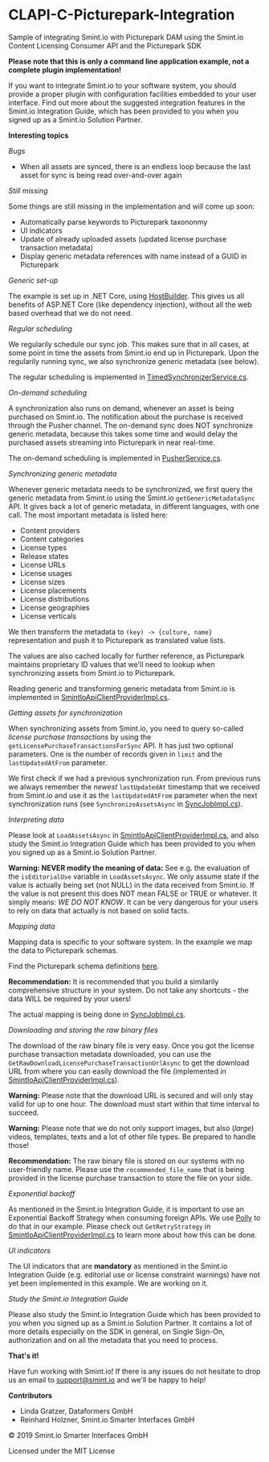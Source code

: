 # CLAPI-C-Picturepark-Integration
Sample of integrating Smint.io with Picturepark DAM using the Smint.io Content Licensing Consumer API and the Picturepark SDK

**Please note that this is only a command line application example, not a complete plugin implementation!**

If you want to integrate Smint.io to your software system, you should provide a proper plugin with configuration facilities embedded to your user interface. Find out more about the suggested integration features in the Smint.io Integration Guide, which has been provided to you when you signed up as a Smint.io Solution Partner.

**Interesting topics**

*Bugs*

- When all assets are synced, there is an endless loop because the last asset for sync is being read over-and-over again

*Still missing*

Some things are still missing in the implementation and will come up soon:

- Automatically parse keywords to Picturepark taxononmy
- UI indicators
- Update of already uploaded assets (updated license purchase transaction metadata)
- Display generic metadata references with name instead of a GUID in Picturepark

*Generic set-up*

The example is set up in .NET Core, using [HostBuilder](https://docs.microsoft.com/en-us/aspnet/core/fundamentals/host/generic-host?view=aspnetcore-2.2). This gives us all benefits of ASP.NET Core (like dependency injection), without all the web based overhead that we do not need.

*Regular scheduling*

We regularily schedule our sync job. This makes sure that in all cases, at some point in time the assets from Smint.io end up in Picturepark. Upon the regularily running sync, we also synchronize generic metadata (see below).

The regular scheduling is implemented in [TimedSynchronizerService.cs](https://github.com/smintio/CLAPI-C-Picturepark-Integration/blob/master/PictureparkIntegration/Client/Services/TimedSynchronizerService.cs).

*On-demand scheduling*

A synchronization also runs on demand, whenever an asset is being purchased on Smint.io. The notification about the purchase is received through the Pusher channel. The on-demand sync does NOT synchronize generic metadata, because this takes some time and would delay the purchased assets streaming into Picturepark in near real-time.

The on-demand scheduling is implemented in [PusherService.cs](https://github.com/smintio/CLAPI-C-Picturepark-Integration/blob/master/PictureparkIntegration/Client/Services/PusherService.cs).

*Synchronizing generic metadata*

Whenever generic metadata needs to be synchronized, we first query the generic metadata from Smint.io using the Smint.io `getGenericMetadataSync` API. It gives back a lot of generic metadata, in different languages, with one call. The most important metadata is listed here:

- Content providers
- Content categories
- License types
- Release states
- License URLs
- License usages
- License sizes
- License placements
- License distributions
- License geographies
- License verticals

We then transform the metadata to `(key) -> {culture, name}` representation and push it to Picturepark as translated value lists. 

The values are also cached locally for further reference, as Picturepark maintains proprietary ID values that we'll need to lookup when synchronizing assets from Smint.io to Picturepark.

Reading generic and transforming generic metadata from Smint.io is implemented in [SmintIoApiClientProviderImpl.cs](https://github.com/smintio/CLAPI-C-Picturepark-Integration/blob/master/PictureparkIntegration/Client/Providers/Impl/SmintIoApiClientProviderImpl.cs).

*Getting assets for synchronization*

When synchronizing assets from Smint.io, you need to query so-called *license purchase transactions* by using the `getLicensePurchaseTransactionsForSync` API. It has just two optional parameters. One is the number of records given in `limit` and the `lastUpdatedAtFrom` parameter.

We first check if we had a previous synchronization run. From previous runs we always remember the *newest* `lastUpdatedAt` timestamp that we received from Smint.io and use it as the `lastUpdatedAtFrom` parameter when the next synchronization runs (see `SynchronizeAssetsAsync` in [SyncJobImpl.cs](https://github.com/smintio/CLAPI-C-Picturepark-Integration/blob/master/PictureparkIntegration/Client/Jobs/Impl/SyncJobImpl.cs)).

*Interpreting data*

Please look at `LoadAssetsAsync` in [SmintIoApiClientProviderImpl.cs](https://github.com/smintio/CLAPI-C-Picturepark-Integration/blob/master/PictureparkIntegration/Client/Providers/Impl/SmintIoApiClientProviderImpl.cs), and also study the Smint.io Integration Guide which has been provided to you when you signed up as a Smint.io Solution Partner.

**Warning: NEVER modify the meaning of data:** See e.g. the evaluation of the `isEditorialUse` variable in `LoadAssetsAsync`. We only assume state if the value is actually being set (not NULL) in the data received from Smint.io. If the value is not present this does NOT mean FALSE or TRUE or whatever. It simply means: *WE DO NOT KNOW*. It can be very dangerous for your users to rely on data that actually is not based on solid facts.

*Mapping data*

Mapping data is specific to your software system. In the example we map the data to Picturepark schemas.

Find the Picturepark schema definitions [here](https://github.com/smintio/CLAPI-C-Picturepark-Integration/tree/master/PictureparkIntegration/Client/Contracts/Picturepark). 

**Recommendation:** It is recommended that you build a similarily comprehensive structure in your system. Do not take any shortcuts - the data WILL be required by your users!

The actual mapping is being done in [SyncJobImpl.cs](https://github.com/smintio/CLAPI-C-Picturepark-Integration/blob/master/PictureparkIntegration/Client/Jobs/Impl/SyncJobImpl.cs).

*Downloading and storing the raw binary files*

The download of the raw binary file is very easy. Once you got the license purchase transaction metadata downloaded, you can use the `GetRawDownloadLicensePurchaseTransactionUrlAsync` to get the download URL from where you can easily download the file (implemented in [SmintIoApiClientProviderImpl.cs](https://github.com/smintio/CLAPI-C-Picturepark-Integration/blob/master/PictureparkIntegration/Client/Providers/Impl/SmintIoApiClientProviderImpl.cs)).

**Warning:** Please note that the download URL is secured and will only stay valid for up to one hour. The download must start within that time interval to succeed.

**Warning:** Please note that we do not only support images, but also (*large*) videos, templates, texts and a lot of other file types. Be prepared to handle those!

**Recommendation:** The raw binary file is stored on our systems with no user-friendly name. Please use the `recommended_file_name` that is being provided in the license purchase transaction to store the file on your side.

*Exponential backoff*

As mentioned in the Smint.io Integration Guide, it is important to use an Exponential Backoff Strategy when consuming foreign APIs. We use [Polly](https://docs.microsoft.com/en-us/dotnet/standard/microservices-architecture/implement-resilient-applications/implement-http-call-retries-exponential-backoff-polly) to do that in our example. Please check out `GetRetryStrategy` in [SmintIoApiClientProviderImpl.cs](https://github.com/smintio/CLAPI-C-Picturepark-Integration/blob/master/PictureparkIntegration/Client/Providers/Impl/SmintIoApiClientProviderImpl.cs) to learn more about how this can be done.

*UI indicators*

The UI indicators that are **mandatory** as mentioned in the Smint.io Integration Guide (e.g. editorial use or license constraint warnings) have not yet been implemented in this example. We are working on it.

*Study the Smint.io Integration Guide*

Please also study the Smint.io Integration Guide which has been provided to you when you signed up as a Smint.io Solution Partner. It contains a lot of more details especially on the SDK in general, on Single Sign-On, authorization and on all the metadata that you need to process.

**That's it!**

Have fun working with Smint.io! If there is any issues do not hesitate to drop us an email to [support@smint.io](mailto:support@smint.io) and we'll be happy to help!

**Contributors**

- Linda Gratzer, Dataformers GmbH
- Reinhard Holzner, Smint.io Smarter Interfaces GmbH

© 2019 Smint.io Smarter Interfaces GmbH

Licensed under the MIT License